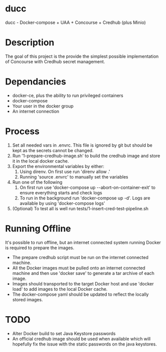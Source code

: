 # ducc
ducc - Docker-compose + UAA + Concourse + Credhub (plus Minio)

# Description
The goal of this project is the provide the simplest possible implementation of Concourse with Credhub secret management.

# Dependancies
- docker-ce, plus the ability to run privileged containers
- docker-compose
- Your user in the docker group
- An internet connection

# Process
1. Set all needed vars in .envrc. This file is ignored by git but should be kept as the secrets cannot be changed.
2. Run '1-prepare-credhub-image.sh' to build the credhub image and store it in the local docker cache.
3. Export the environmental variables by either:
   1. Using direnv. On first use run 'direnv allow .'
   2. Running 'source .envrc' to manually set the variables
4. Run one of the following
   1. On first run use 'docker-compose up --abort-on-container-exit'  to ensure everything starts and check logs
   2. To run in the background run 'docker-compose up -d'. Logs are available by using 'docker-compose logs'
5. (Optional) To test all is well run tests/1-insert-cred-test-pipeline.sh

# Running Offline
It's possible to run offline, but an internet connected system running Docker is required to prepare the images.
- The prepare credhub script must be run on the internet connected machine.
- All the Docker images must be pulled onto an internet connected machine and then use 'docker save' to generate a tar archive of each image. 
- Images should transported to the target Docker host and use 'docker load' to add images to the local Docker cache. 
- The docker-compose yaml should be updated to reflect the locally stored images. 

# TODO
- Alter Docker build to set Java Keystore passwords 
- An official credhub image should be used when available which will hopefully fix the issue with the static passwords on the java keystores.
